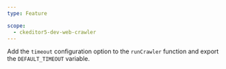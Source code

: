```yaml
---
type: Feature

scope:
  - ckeditor5-dev-web-crawler
---
```


Add the `timeout` configuration option to the `runCrawler` function and export the `DEFAULT_TIMEOUT` variable.
